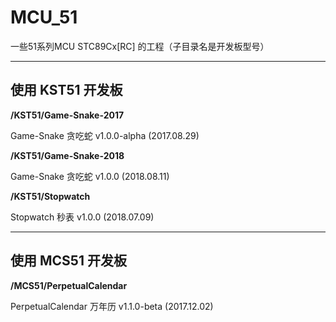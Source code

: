 # MCU_51

一些51系列MCU STC89Cx[RC] 的工程（子目录名是开发板型号）

---

## 使用 KST51 开发板

**/KST51/Game-Snake-2017**

Game-Snake 贪吃蛇 v1.0.0-alpha (2017.08.29)

**/KST51/Game-Snake-2018**

Game-Snake 贪吃蛇 v1.0.0 (2018.08.11)

**/KST51/Stopwatch**

Stopwatch 秒表 v1.0.0 (2018.07.09)

---

## 使用 MCS51 开发板

**/MCS51/PerpetualCalendar**

PerpetualCalendar 万年历 v1.1.0-beta (2017.12.02)
